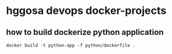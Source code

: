 # hggosa devops docker-projects

## how to build dockerize python application

```
docker build -t python-app -f python/dockerfile .

```

